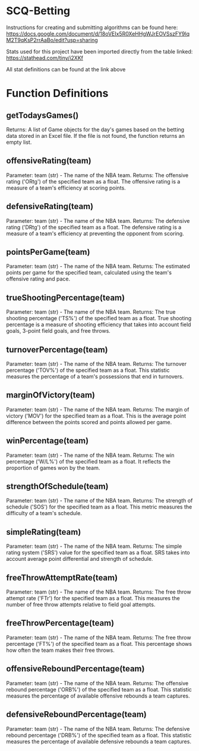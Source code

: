 # SCQ-Betting

Instructions for creating and submitting algorithms can be found here:
https://docs.google.com/document/d/18oVEIx5R0XeHHgWJrEOVSszFY9lqM2T9qKsP2rrAaBo/edit?usp=sharing

Stats used for this project have been imported directly from the table linked:
https://stathead.com/tiny/i2XKf

All stat definitions can be found at the link above

# Function Definitions

## getTodaysGames()
Returns: A list of Game objects for the day's games based on the betting data stored in an Excel file. If the file is not found, the function returns an empty list.

## offensiveRating(team)
Parameter: team (str) - The name of the NBA team.
Returns: The offensive rating ('ORtg') of the specified team as a float. The offensive rating is a measure of a team's efficiency at scoring points.

## defensiveRating(team)
Parameter: team (str) - The name of the NBA team.
Returns: The defensive rating ('DRtg') of the specified team as a float. The defensive rating is a measure of a team's efficiency at preventing the opponent from scoring.

## pointsPerGame(team)
Parameter: team (str) - The name of the NBA team.
Returns: The estimated points per game for the specified team, calculated using the team's offensive rating and pace.

## trueShootingPercentage(team)
Parameter: team (str) - The name of the NBA team.
Returns: The true shooting percentage ('TS%') of the specified team as a float. True shooting percentage is a measure of shooting efficiency that takes into account field goals, 3-point field goals, and free throws.

## turnoverPercentage(team)
Parameter: team (str) - The name of the NBA team.
Returns: The turnover percentage ('TOV%') of the specified team as a float. This statistic measures the percentage of a team's possessions that end in turnovers.

## marginOfVictory(team)
Parameter: team (str) - The name of the NBA team.
Returns: The margin of victory ('MOV') for the specified team as a float. This is the average point difference between the points scored and points allowed per game.

## winPercentage(team)
Parameter: team (str) - The name of the NBA team.
Returns: The win percentage ('W/L%') of the specified team as a float. It reflects the proportion of games won by the team.

## strengthOfSchedule(team)
Parameter: team (str) - The name of the NBA team.
Returns: The strength of schedule ('SOS') for the specified team as a float. This metric measures the difficulty of a team's schedule.

## simpleRating(team)
Parameter: team (str) - The name of the NBA team.
Returns: The simple rating system ('SRS') value for the specified team as a float. SRS takes into account average point differential and strength of schedule.

## freeThrowAttemptRate(team)
Parameter: team (str) - The name of the NBA team.
Returns: The free throw attempt rate ('FTr') for the specified team as a float. This measures the number of free throw attempts relative to field goal attempts.

## freeThrowPercentage(team)
Parameter: team (str) - The name of the NBA team.
Returns: The free throw percentage ('FT%') of the specified team as a float. This percentage shows how often the team makes their free throws.

## offensiveReboundPercentage(team)
Parameter: team (str) - The name of the NBA team.
Returns: The offensive rebound percentage ('ORB%') of the specified team as a float. This statistic measures the percentage of available offensive rebounds a team captures.

## defensiveReboundPercentage(team)
Parameter: team (str) - The name of the NBA team.
Returns: The defensive rebound percentage ('DRB%') of the specified team as a float. This statistic measures the percentage of available defensive rebounds a team captures.

